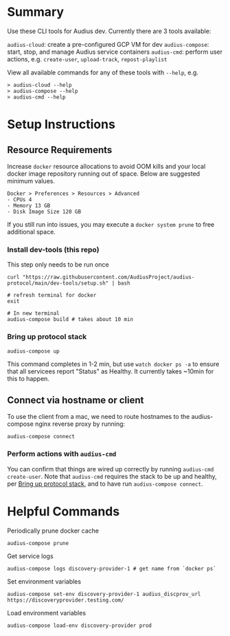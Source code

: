 # Summary

Use these CLI tools for Audius dev. Currently there are 3 tools available:

`audius-cloud`: create a pre-configured GCP VM for dev
`audius-compose`: start, stop, and manage Audius service containers
`audius-cmd`: perform user actions, e.g. `create-user`, `upload-track`, `repost-playlist`

View all available commands for any of these tools with `--help`, e.g.
```
> audius-cloud --help
> audius-compose --help
> audius-cmd --help
```

# Setup Instructions

## Resource Requirements

Increase `docker` resource allocations to avoid OOM kills and your local docker image repository running out of space.
Below are suggested minimum values.
```
Docker > Preferences > Resources > Advanced
- CPUs 4
- Memory 13 GB
- Disk Image Size 120 GB
```

If you still run into issues, you may execute a `docker system prune` to free additional space.

### Install dev-tools (this repo)

This step only needs to be run once

```
curl "https://raw.githubusercontent.com/AudiusProject/audius-protocol/main/dev-tools/setup.sh" | bash

# refresh terminal for docker
exit

# In new terminal
audius-compose build # takes about 10 min
```

### Bring up protocol stack

```
audius-compose up
```
This command completes in 1-2 min, but use `watch docker ps -a` to ensure that all servicees report "Status" as Healthy. It currently takes ~10min for this to happen.

## Connect via hostname or client

To use the client from a mac, we need to route hostnames to the audius-compose nginx reverse proxy by running:
```
audius-compose connect
```

### Perform actions with `audius-cmd`

You can confirm that things are wired up correctly by running `audius-cmd create-user`.
Note that `audius-cmd` requires the stack to be up and healthy, per [Bring up protocol stack](#bring-up-protocol-stack), and to have run `audius-compose connect`.

# Helpful Commands

Periodically prune docker cache
```
audius-compose prune
```

Get service logs
```
audius-compose logs discovery-provider-1 # get name from `docker ps`
```

Set environment variables
```
audius-compose set-env discovery-provider-1 audius_discprov_url https://discoveryprovider.testing.com/
```

Load environment variables
```
audius-compose load-env discovery-provider prod
```
